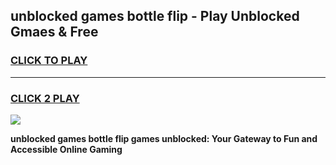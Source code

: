 
## unblocked games bottle flip - Play Unblocked Gmaes & Free
<h3>
<a href="https://premium.freeplayer.one?title=unblocked_games_bottle_flip&ref=20F">CLICK TO PLAY</a></h3>
<hr>

<h3>
<a href="https://premium.freeplayer.one?title=unblocked_games_bottle_flip&ref=20F">CLICK 2 PLAY</a>
  
</h3>

<a href="https://premium.freeplayer.one?title=unblocked_games_bottle_flip&ref=20F/"><img src="https://clearcache.store/games.png"></a>


**unblocked games bottle flip games unblocked: Your Gateway to Fun and Accessible Online Gaming**
